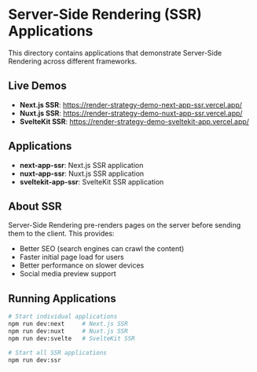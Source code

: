 # Server-Side Rendering (SSR) Applications

This directory contains applications that demonstrate Server-Side Rendering across different frameworks.

## Live Demos

- **Next.js SSR**: <https://render-strategy-demo-next-app-ssr.vercel.app/>
- **Nuxt.js SSR**: <https://render-strategy-demo-nuxt-app-ssr.vercel.app/>
- **SvelteKit SSR**: <https://render-strategy-demo-sveltekit-app.vercel.app/>

## Applications

- **next-app-ssr**: Next.js SSR application
- **nuxt-app-ssr**: Nuxt.js SSR application  
- **sveltekit-app-ssr**: SvelteKit SSR application

## About SSR

Server-Side Rendering pre-renders pages on the server before sending them to the client. This provides:

- Better SEO (search engines can crawl the content)
- Faster initial page load for users
- Better performance on slower devices
- Social media preview support

## Running Applications

```bash
# Start individual applications
npm run dev:next     # Next.js SSR
npm run dev:nuxt     # Nuxt.js SSR  
npm run dev:svelte   # SvelteKit SSR

# Start all SSR applications
npm run dev:ssr
```
